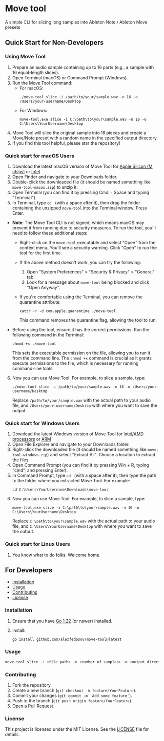 # Move tool

A simple CLI for slicing long samples into Ableton Note / Ableton Move presets

## Quick Start for Non-Developers

### Using Move Tool

1. Prepare an audio sample containing up to 16 parts (e.g., a sample with 16 equal-length slices).
2. Open Terminal (macOS) or Command Prompt (Windows).
3. Run the Move Tool command:
   - For macOS:
     ```
     ./move-tool slice -i /path/to/your/sample.wav -n 16 -o /Users/your-username/Desktop
     ```
   - For Windows:
     ```
     move-tool.exe slice -i C:\path\to\your\sample.wav -n 16 -o C:\Users\YourUsername\Desktop
     ```
4. Move Tool will slice the original sample into 16 pieces and create a Move/Note preset with a random name in the specified output directory.
5. If you find this tool helpful, please star the repository!
   
### Quick start for macOS Users

1. Download the latest macOS version of Move Tool for [Apple Silicon (M chips)](https://github.com/alexfedosov/move-tool/releases/latest/download/move-tool-macos-apple-silicon.zip) or [Intel](https://github.com/alexfedosov/move-tool/releases/latest/download/move-tool-macos-intel.zip)
2. Open Finder and navigate to your Downloads folder.
3. Double-click the downloaded file (it should be named something like `move-tool-macos.zip`) to unzip it.
4. Open Terminal (you can find it by pressing Cmd + Space and typing "Terminal").
5. In Terminal, type `cd ` (with a space after it), then drag the folder containing the unzipped `move-tool` into the Terminal window. Press Enter.

- **Note**: The Move Tool CLI is not signed, which means macOS may prevent it from running due to security measures. To run the tool, you'll need to follow these additional steps:

  - Right-click on the `move-tool` executable and select "Open" from the context menu. You'll see a security warning. Click "Open" to run the tool for the first time.

  - If the above method doesn't work, you can try the following:
    1. Open "System Preferences" > "Security & Privacy" > "General" tab.
    2. Look for a message about `move-tool` being blocked and click "Open Anyway".

  - If you're comfortable using the Terminal, you can remove the quarantine attribute:
    ```
    xattr -r -d com.apple.quarantine ./move-tool
    ```
    This command removes the quarantine flag, allowing the tool to run.

- Before using the tool, ensure it has the correct permissions. Run the following command in the Terminal:
  ```
  chmod +x ./move-tool
  ```
  This sets the executable permission on the file, allowing you to run it from the command line. The `chmod +x` command is crucial as it grants execute permissions to the file, which is necessary for running command-line tools.

6. Now you can use Move Tool. For example, to slice a sample, type:
   ```
   ./move-tool slice -i /path/to/your/sample.wav -n 16 -o /Users/your-username/Desktop
   ```
   Replace `/path/to/your/sample.wav` with the actual path to your audio file, and `/Users/your-username/Desktop` with where you want to save the output.

### Quick start for Windows Users
1. Download the latest Windows version of Move Tool for [Intel/AMD processors](https://github.com/alexfedosov/move-tool/releases/latest/download/move-tool-windows-amd64.zip) or [ARM](https://github.com/alexfedosov/move-tool/releases/latest/download/move-tool-windows-arm64.zip)
2. Open File Explorer and navigate to your Downloads folder.
3. Right-click the downloaded file (it should be named something like `move-tool-windows.zip`) and select "Extract All". Choose a location to extract the files.
4. Open Command Prompt (you can find it by pressing Win + R, typing "cmd", and pressing Enter).
5. In Command Prompt, type `cd ` (with a space after it), then type the path to the folder where you extracted Move Tool. For example:
   ```
   cd C:\Users\YourUsername\Downloads\move-tool
   ```
6. Now you can use Move Tool. For example, to slice a sample, type:
   ```
   move-tool.exe slice -i C:\path\to\your\sample.wav -n 16 -o C:\Users\YourUsername\Desktop
   ```
   Replace `C:\path\to\your\sample.wav` with the actual path to your audio file, and `C:\Users\YourUsername\Desktop` with where you want to save the output.


### Quick start for Linux Users
1. You know what to do folks. Welcome home.

## For Developers

- [Installation](#installation)
- [Usage](#usage)
- [Contributing](#contributing)
- [License](#license)

### Installation

1. Ensure that you have [Go 1.22](https://golang.org/dl/) (or newer) installed.
2. Install:

    ```sh
    go install github.com/alexfedosov/move-tool@latest
    ```

### Usage

```sh
move-tool slice -i <file path> -n <number of samples> -o <output directory>
```

### Contributing

1. Fork the repository.
2. Create a new branch (`git checkout -b feature/YourFeature`).
3. Commit your changes (`git commit -m 'Add some feature'`).
4. Push to the branch (`git push origin feature/YourFeature`).
5. Open a Pull Request.

### License

This project is licensed under the MIT License. See the [LICENSE](LICENSE) file for details.
